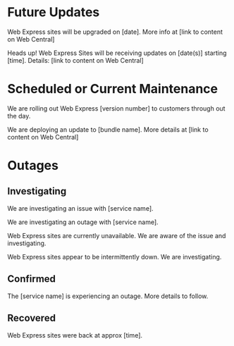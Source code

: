 
# Future Updates

Web Express sites will be upgraded on [date]. More info at [link to content on Web Central]

Heads up! Web Express Sites  will be receiving updates on [date(s)] starting [time]. Details: [link to content on Web Central]

# Scheduled or Current Maintenance

We are rolling out Web Express [version number] to customers through out the day.

We are deploying an update to [bundle name]. More details at [link to content on Web Central]

# Outages

## Investigating

We are investigating an issue with [service name].

We are investigating an outage with [service name].

Web Express sites are currently unavailable. We are aware of the issue and investigating.

Web Express sites appear to be intermittently down. We are investigating.

## Confirmed

The [service name] is experiencing an outage. More details to follow.

## Recovered

Web Express sites were back at approx [time].
